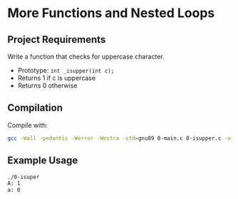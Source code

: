 # More Functions and Nested Loops

## Project Requirements

Write a function that checks for uppercase character.

- Prototype: `int _isupper(int c);`
- Returns 1 if c is uppercase
- Returns 0 otherwise

## Compilation

Compile with:
```bash
gcc -Wall -pedantic -Werror -Wextra -std=gnu89 0-main.c 0-isupper.c -o 0-isuper
```

## Example Usage

```bash
./0-isuper
A: 1
a: 0
```
